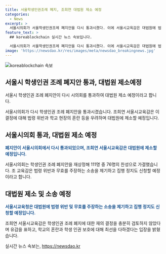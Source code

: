 ```yaml
---
title: 서울학생인권조례 폐지, 조희연 대법원 제소 예정
categories:
  - News
excerpt: >
  서울시의회가 서울학생인권조례 폐지안을 다시 통과시켰다. 이에 서울시교육감은 대법원에 법령 위반 및 무효를 주장하는 소송을 제기할 예정이다. 이에 학교 현장의 차별·혐오 예방과 법령 위반 소지 등을 충분히 검토하지 않은 결정으로 유감이라는 입장을 밝혔다. 또한, 학생 인권 보호에 공백이 생기지 않도록 최선을 다하고 국가 차원의 아동권리협약 이행과 소수자 권리 보장에 노력하겠다고 전했다.
feature_text: >
  ## koreablockchain 실시간 뉴스 속보입니다.

  서울시의회가 서울학생인권조례 폐지안을 다시 통과시켰다. 이에 서울시교육감은 대법원에 법령 위반 및 무효를 주장하는 소송을 제기할 예정이다. 이에 학교 현장의 차별·혐오 예방과 법령 위반 소지 등을 충분히 검토하지 않은 결정으로 유감이라는 입장을 밝혔다. 또한, 학생 인권 보호에 공백이 생기지 않도록 최선을 다하고 국가 차원의 아동권리협약 이행과 소수자 권리 보장에 노력하겠다고 전했다.
image: 'https://newsdao.kr/res/images/meta/newsdao_breakingnews.jpg'
---
```


<p><img src="https://newsdao.kr/res/images/meta/newsdao_breakingnews.jpg" alt="koreablockchain 속보" /></p>

<h2 data-ke-size="size26">서울시 학생인권 조례 폐지안 통과, 대법원 제소예정</h2>

<p>서울시 학생인권 조례 폐지안이 다시 시의회를 통과하여 대법원 제소 예정이라고 합니다. </p>

<p data-ke-size="size16">서울시의회가 다시 학생인권 조례 폐지안을 통과시켰습니다. 조희연 서울시교육감은 이 결정에 대해 법령 위반과 학교 현장의 혼란 등을 우려하며 대법원에 제소할 예정입니다.</p>

<h2 data-ke-size="size24">서울시의회 통과, 대법원 제소 예정</h2>

<p><b><span style="color: #1a5490;">폐지안이 서울시의회에서 다시 통과되었으며, 조희연 서울시교육감은 대법원에 제소할 예정입니다.</span></b></p>

<p data-ke-size="size16">서울시의회는 학생인권 조례 폐지안을 재상정해 111명 중 76명의 찬성으로 가결했습니다. 조 교육감은 법령 위반과 무효를 주장하는 소송을 제기하고 집행 정지도 신청할 예정이라고 합니다.</p>

<h2 data-ke-size="size24">대법원 제소 및 소송 예정</h2>

<p><b><span style="color: #1a5490;">서울시교육청은 대법원에 법령 위반 및 무효를 주장하는 소송을 제기하고 집행 정지도 신청할 예정입니다.</span></b></p>

<p data-ke-size="size16">조희연 서울시교육감은 학생인권 조례 폐지에 대한 재의 결정을 충분히 검토하지 않았다며 유감을 표하고, 학교의 혼란과 학생 인권 보호에 대해 최선을 다하겠다는 입장을 밝혔습니다.</p>
실시간 뉴스 속보는, <a href="https://newsdao.kr" rel="dofollow">https://newsdao.kr</a>


